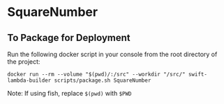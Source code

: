 # SquareNumber

## To Package for Deployment

Run the following docker script in your console from the root directory of the project:

```shell
docker run --rm --volume "$(pwd)/:/src" --workdir "/src/" swift-lambda-builder scripts/package.sh SquareNumber
```

Note: If using fish, replace `$(pwd)` with `$PWD`
